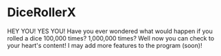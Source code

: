 # DiceRollerX
HEY YOU! YES YOU! Have you ever wondered what would happen if you rolled a dice 100,000 times? 1,000,000 times? Well now you can check to your heart's content! I may add more features to the program (soon)!
